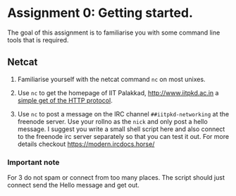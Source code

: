 # Assignment 0: Getting started.

The goal of this assignment is to familiarise you with some command
line tools that is required.


## Netcat

1. Familiarise yourself with the netcat command `nc` on most unixes.

2. Use `nc` to get the homepage of IIT Palakkad, http://www.iitpkd.ac.in
   a [simple get of the HTTP protocol][simple-get].

3. Use `nc` to post a message on the IRC channel `##iitpkd-networking`
   at the freenode server. Use your rollno as the `nick` and only post
   a hello message. I suggest you write a small shell script here and
   also connect to the freenode irc server separately so that you can
   test it out. For more details checkout
   <https://modern.ircdocs.horse/>

### Important note

For 3 do not spam or connect from too many places. The script should
just connect send the Hello message and get out.


[simple-get]: <https://en.wikipedia.org/wiki/Hypertext_Transfer_Protocol#Example_session>
[irc-protocol]: <https://tools.ietf.org/html/rfc1459>
